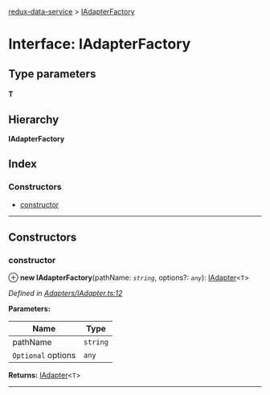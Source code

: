 [redux-data-service](../README.md) > [IAdapterFactory](../interfaces/iadapterfactory.md)

# Interface: IAdapterFactory

## Type parameters
#### T 
## Hierarchy

**IAdapterFactory**

## Index

### Constructors

* [constructor](iadapterfactory.md#constructor)

---

## Constructors

<a id="constructor"></a>

###  constructor

⊕ **new IAdapterFactory**(pathName: *`string`*, options?: *`any`*): [IAdapter](iadapter.md)<`T`>

*Defined in [Adapters/IAdapter.ts:12](https://github.com/Rediker-Software/redux-data-service/blob/5a6fe9c/src/Adapters/IAdapter.ts#L12)*

**Parameters:**

| Name | Type |
| ------ | ------ |
| pathName | `string` |
| `Optional` options | `any` |

**Returns:** [IAdapter](iadapter.md)<`T`>

___

